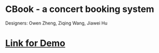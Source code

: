 # CBook - a concert booking system

Designers: Owen Zheng, Ziqing Wang, Jiawei Hu

# [Link for Demo](https://youtu.be/MaQU7VVBHz4)
